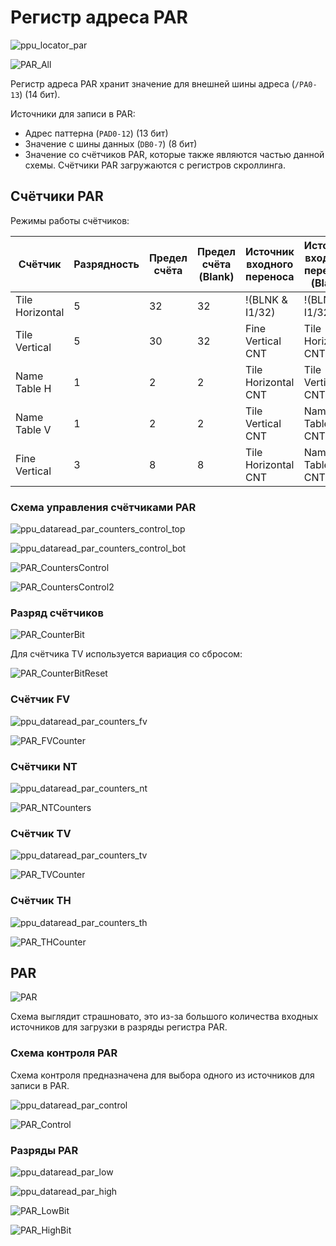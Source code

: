 # Регистр адреса PAR

![ppu_locator_par](/BreakingNESWiki/imgstore/ppu/ppu_locator_par.jpg)

![PAR_All](/BreakingNESWiki/imgstore/ppu/PAR_All.png)

Регистр адреса PAR хранит значение для внешней шины адреса (`/PA0-13`) (14 бит).

Источники для записи в PAR:
- Адрес паттерна (`PAD0-12`) (13 бит)
- Значение с шины данных (`DB0-7`) (8 бит)
- Значение со счётчиков PAR, которые также являются частью данной схемы. Счётчики PAR загружаются с регистров скроллинга.

## Счётчики PAR

Режимы работы счётчиков:

|Счётчик|Разрядность|Предел счёта|Предел счёта (Blank)|Источник входного переноса|Источник входного переноса (Blank)|Источник сброса счётчика|Выход переноса|Выход переноса (Blank)|
|---|---|---|---|---|---|---|---|---|
|Tile Horizontal|5	|32	|32	|!(BLNK & I1/32)		|!(BLNK & I1/32)		|нет					|разрешен	|разрешен|
|Tile Vertical	|5	|30	|32	|Fine Vertical CNT		|Tile Horizontal CNT	|carry TVZ + 1 TVSTEP	|разрешен	|разрешен|
|Name Table H	|1	|2	|2	|Tile Horizontal CNT	|Tile Vertical CNT		|нет					|запрещен	|разрешен|
|Name Table V	|1	|2	|2	|Tile Vertical CNT		|Name Table H  CNT		|нет					|запрещен	|разрешен|
|Fine Vertical	|3	|8	|8	|Tile Horizontal CNT	|Name Table V  CNT		|нет					|разрешен	|запрещен|

### Схема управления счётчиками PAR

![ppu_dataread_par_counters_control_top](/BreakingNESWiki/imgstore/ppu/ppu_par_counters_control_top.jpg)

![ppu_dataread_par_counters_control_bot](/BreakingNESWiki/imgstore/ppu/ppu_par_counters_control_bot.jpg)

![PAR_CountersControl](/BreakingNESWiki/imgstore/ppu/PAR_CountersControl.png)

![PAR_CountersControl2](/BreakingNESWiki/imgstore/ppu/PAR_CountersControl2.png)

### Разряд счётчиков

![PAR_CounterBit](/BreakingNESWiki/imgstore/ppu/PAR_CounterBit.png)

Для счётчика TV используется вариация со сбросом:

![PAR_CounterBitReset](/BreakingNESWiki/imgstore/ppu/PAR_CounterBitReset.png)

### Счётчик FV

![ppu_dataread_par_counters_fv](/BreakingNESWiki/imgstore/ppu/ppu_par_counters_fv.jpg)

![PAR_FVCounter](/BreakingNESWiki/imgstore/ppu/PAR_FVCounter.png)

### Счётчики NT

![ppu_dataread_par_counters_nt](/BreakingNESWiki/imgstore/ppu/ppu_par_counters_nt.jpg)

![PAR_NTCounters](/BreakingNESWiki/imgstore/ppu/PAR_NTCounters.png)

### Счётчик TV

![ppu_dataread_par_counters_tv](/BreakingNESWiki/imgstore/ppu/ppu_par_counters_tv.jpg)

![PAR_TVCounter](/BreakingNESWiki/imgstore/ppu/PAR_TVCounter.png)

### Счётчик TH

![ppu_dataread_par_counters_th](/BreakingNESWiki/imgstore/ppu/ppu_par_counters_th.jpg)

![PAR_THCounter](/BreakingNESWiki/imgstore/ppu/PAR_THCounter.png)

## PAR

![PAR](/BreakingNESWiki/imgstore/ppu/PAR.png)

Схема выглядит страшновато, это из-за большого количества входных источников для загрузки в разряды регистра PAR.

### Схема контроля PAR

Схема контроля предназначена для выбора одного из источников для записи в PAR.

![ppu_dataread_par_control](/BreakingNESWiki/imgstore/ppu/ppu_par_control.jpg)

![PAR_Control](/BreakingNESWiki/imgstore/ppu/PAR_Control.png)

### Разряды PAR

![ppu_dataread_par_low](/BreakingNESWiki/imgstore/ppu/ppu_par_low.jpg)

![ppu_dataread_par_high](/BreakingNESWiki/imgstore/ppu/ppu_par_high.jpg)

![PAR_LowBit](/BreakingNESWiki/imgstore/ppu/PAR_LowBit.png)

![PAR_HighBit](/BreakingNESWiki/imgstore/ppu/PAR_HighBit.png)
